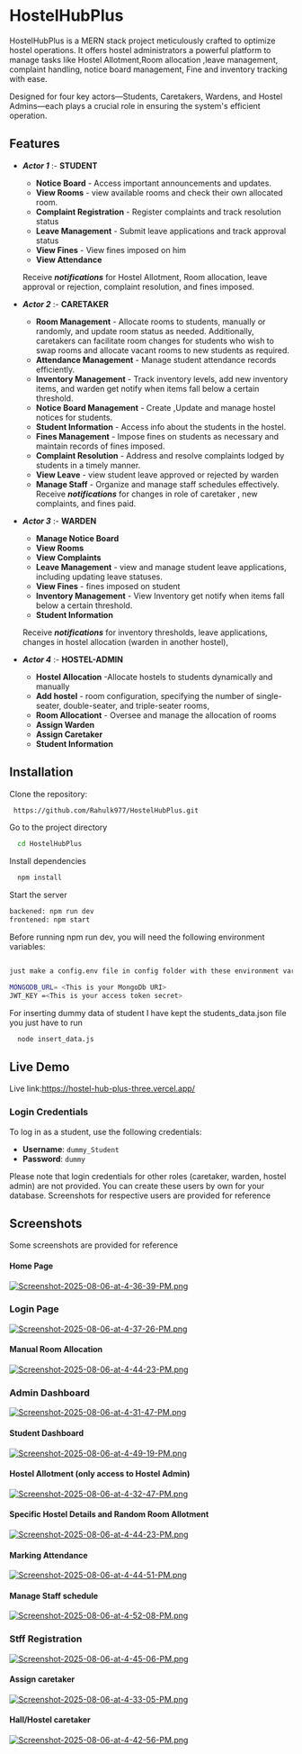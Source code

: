 
# HostelHubPlus

HostelHubPlus is a MERN stack project meticulously crafted to optimize hostel operations. It offers hostel administrators a powerful platform to manage tasks like Hostel Allotment,Room allocation ,leave management, complaint handling, notice board management, Fine and inventory tracking with ease. 

Designed for four key actors—Students, Caretakers, Wardens, and Hostel Admins—each plays a crucial role in ensuring the system's efficient operation. 




## Features

- ***Actor 1*** :- ****STUDENT****
    
    - **Notice Board** - Access important announcements and updates.
    - **View Rooms** - view available rooms and check their own allocated room.
    - **Complaint Registration** - Register complaints and track resolution status
    - **Leave Management** - Submit leave applications and track approval status
    - **View Fines** - View fines imposed on him
     - **View Attendance**

    Receive ***notifications*** for Hostel Allotment, Room allocation, leave approval or rejection, complaint resolution, and fines imposed.
    

- ***Actor 2*** :- ****CARETAKER****
    
    - **Room Management** - Allocate rooms to students, manually or randomly, and update room status as needed. Additionally, caretakers can facilitate room changes for students who wish to swap rooms and allocate vacant rooms to new students as required.
    - **Attendance Management** - Manage student attendance records efficiently.
    - **Inventory Management** - Track inventory levels, add new inventory items, and  warden get notify when items fall below a certain threshold.
    - **Notice Board Management** - Create ,Update and manage hostel notices for students.
    - **Student Information** - Access info about the students in the hostel.
    - **Fines Management** - Impose fines on students as necessary and maintain records of fines imposed.
    - **Complaint Resolution** - Address and resolve complaints lodged by students in a timely manner.
    - **View Leave** - view student leave approved or rejected by warden
    - **Manage Staff** - Organize and manage staff schedules effectively.
    Receive ***notifications*** for changes in role of caretaker , new complaints, and fines paid.



- ***Actor 3*** :- ****WARDEN****
    
    - **Manage Notice Board**
    - **View Rooms**
    - **View Complaints**
    - **Leave Management** - view and manage student leave applications, including updating leave statuses.
    - **View Fines** -  fines imposed on student
    - **Inventory Management** - View Inventory  get notify when items fall below a certain threshold.
    - **Student Information**


   Receive ***notifications*** for inventory thresholds, leave applications, changes in hostel allocation (warden in another hostel),


- ***Actor 4*** :- ****HOSTEL-ADMIN****
    
    - **Hostel Allocation** -Allocate hostels to students dynamically and manually
    - **Add hostel** - room configuration, specifying the number of single-seater, double-seater, and triple-seater rooms,
    - **Room Allocationt** -  Oversee and manage the allocation of rooms
    - **Assign Warden** 
    - **Assign Caretaker**
    - **Student Information**
## Installation

Clone the repository:

```bash
 https://github.com/Rahulk977/HostelHubPlus.git  
```

Go to the project directory

```bash
  cd HostelHubPlus
```

Install dependencies

```bash
  npm install
```

Start the server

```bash
backened: npm run dev
frontened: npm start
```

Before running npm run dev, you will need the following environment variables:

```bash

just make a config.env file in config folder with these environment variables:-

MONGODB_URL= <This is your MongoDb URI>
JWT_KEY =<This is your access token secret>

```
For inserting dummy data of student I have kept the students_data.json file you just have to run

```bash
  node insert_data.js
```
## Live Demo


Live link:https://hostel-hub-plus-three.vercel.app/


### Login Credentials

To log in as a student, use the following credentials:
- **Username**: `dummy_Student`
- **Password**: `dummy`


Please note that login credentials for other roles (caretaker, warden, hostel admin) are not provided. You can create these users by own for your database.
Screenshots for respective users are provided for reference



## Screenshots
Some screenshots are provided for reference

#### Home Page

[![Screenshot-2025-08-06-at-4-36-39-PM.png](https://i.postimg.cc/NM6kZ9Nd/Screenshot-2025-08-06-at-4-36-39-PM.png)](https://postimg.cc/HcLMyx1M)

### Login Page

[![Screenshot-2025-08-06-at-4-37-26-PM.png](https://i.postimg.cc/5ypq2cWv/Screenshot-2025-08-06-at-4-37-26-PM.png)](https://postimg.cc/GT8sX52h)

#### Manual Room Allocation

[![Screenshot-2025-08-06-at-4-44-23-PM.png](https://i.postimg.cc/nh9R0ztP/Screenshot-2025-08-06-at-4-44-23-PM.png)](https://postimg.cc/87DmCTcR)

### Admin Dashboard

[![Screenshot-2025-08-06-at-4-31-47-PM.png](https://i.postimg.cc/Rh1p1b5V/Screenshot-2025-08-06-at-4-31-47-PM.png)](https://postimg.cc/FkRxNpH2)

#### Student Dashboard

[![Screenshot-2025-08-06-at-4-49-19-PM.png](https://i.postimg.cc/cHLfk9nL/Screenshot-2025-08-06-at-4-49-19-PM.png)](https://postimg.cc/06h6bCnT)

#### Hostel Allotment (only access to Hostel Admin)

[![Screenshot-2025-08-06-at-4-32-47-PM.png](https://i.postimg.cc/C1qQ5xc8/Screenshot-2025-08-06-at-4-32-47-PM.png)](https://postimg.cc/MMzDrq2Z)



#### Specific Hostel Details and Random Room Allotment
[![Screenshot-2025-08-06-at-4-44-23-PM.png](https://i.postimg.cc/nh9R0ztP/Screenshot-2025-08-06-at-4-44-23-PM.png)](https://postimg.cc/87DmCTcR)


#### Marking Attendance
[![Screenshot-2025-08-06-at-4-44-51-PM.png](https://i.postimg.cc/jd5knc3K/Screenshot-2025-08-06-at-4-44-51-PM.png)](https://postimg.cc/RqkTj7zb)

#### Manage Staff schedule

[![Screenshot-2025-08-06-at-4-52-08-PM.png](https://i.postimg.cc/ydDyYpYr/Screenshot-2025-08-06-at-4-52-08-PM.png)](https://postimg.cc/KkyM0NTn)


### Stff Registration

[![Screenshot-2025-08-06-at-4-45-06-PM.png](https://i.postimg.cc/RVDp7t2t/Screenshot-2025-08-06-at-4-45-06-PM.png)](https://postimg.cc/9ryBVDmX)


#### Assign caretaker
[![Screenshot-2025-08-06-at-4-33-05-PM.png](https://i.postimg.cc/SK5PmMfq/Screenshot-2025-08-06-at-4-33-05-PM.png)](https://postimg.cc/wtX2V3rb)

#### Hall/Hostel caretaker


[![Screenshot-2025-08-06-at-4-42-56-PM.png](https://i.postimg.cc/hG7kzsjh/Screenshot-2025-08-06-at-4-42-56-PM.png)](https://postimg.cc/d7wHg8GK)



